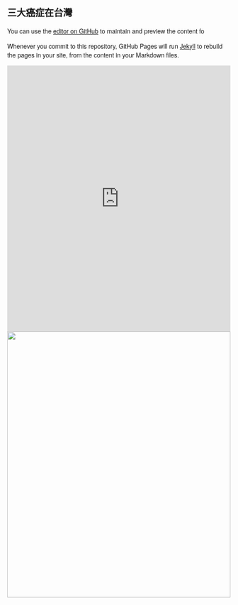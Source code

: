 ## 三大癌症在台灣

You can use the [editor on GitHub](https://github.com/s05410111/cancer/edit/master/index.md) to maintain and preview the content fo

Whenever you commit to this repository, GitHub Pages will run [Jekyll](https://jekyllrb.com/) to rebuild the pages in your site, from the content in your Markdown files.

<iframe src="https://plotdb.io/v/chart/20863" width="100%" height="600px" allowfullscreen="true" frameborder="0"></iframe>
<a href="https://plotdb.io/v/chart/20863"><img src="https://plotdb.io/v/chart/20863" width="100%" height="600px"></a>

<!DOCTYPE html><html lang="en"><head prefix="og: http://ogp.me/ns#"><meta charset="utf-8"><meta name="viewport" content="width=device-width, initial-scale=1.0, maximum-scale=1.0"><meta name="Description" content="The standard line chart. support overlapped multiple line. best for visualizing trend."><title>2000-2015台灣前三大癌症</title><meta property="og:locale" content="zh_TW"><meta property="og:image" content="https://plotdb.com/s/chart/20863.png"><meta property="og:image:type" content="image/png"><meta property="og:image:width" content="1200"><meta property="og:image:height" content="630"><meta property="og:type" content="website"><meta property="og:url" content="https://plotdb.io/v/chart/20863"><meta property="og:title" content="2000-2015台灣前三大癌症"><meta property="og:description" content="The standard line chart. support overlapped multiple line. best for visualizing trend."><meta name="twitter:card" content="summary_large_image"><meta name="twitter:site" content="@plotdb"><meta name="twitter:creator" content="plotdb"><meta name="twitter:title" content="2000-2015台灣前三大癌症"><meta name="twitter:description" content="The standard line chart. support overlapped multiple line. best for visualizing trend."><meta name="twitter:image" content="https://plotdb.com/s/chart/20863.png"><title>2000-2015台灣前三大癌症 by </title><link rel="icon" type="image/x-icon" href="/assets/img/favicon-16.png"><script type="text/javascript" src="/js/pack/view.js?50"></script><script src="/lib/d3/3.5.12/index.min.js"></script><script src="/lib/plotd3/0.1.0/index.js"></script><meta charset="utf-8"><meta name="script" content="/js/pack/render.js?50"><style type="text/css">html,body{width:100%;height:100%;margin:0}body{font-family:'Helvetica Neue',Arial,sans;}</style><style type="text/css">text {

### 大腸癌

大腸癌七種典型症狀
1.	未減肥但體重逐漸減輕
2.	裡急後重，常出現不明原因的持續便意
3.	出現輕微的缺鐵性貧血
4.	排便習慣改變
5.	糞便如鉛筆一樣細
6.	排便出血或糞便中帶有黏液
7.	經常出現腹痛或絞痛

大腸癌預防：均衡飲食
<br>預防大腸癌是一件輕而易舉的事。你只要在日常飲食和生活中作出小小改變，奉行以下的健康生活習慣，便能預防或減少患上大腸癌的風險</br>
1.	多吃全穀類、豆類、水果和蔬菜等高纖維食物
2.	減少進食紅肉和加工肉食
3.	恆常運動
4.	保持健康體重及腰圍
5.	避免飲酒
6.	避免吸煙

大腸癌治療
<br>健保自6月起已針對大腸癌第四期轉移的病患給付化學藥物「抗癌妥（irinotecan）」合併標靶藥「癌思婷（bevacizumab）」作為癌友的第一線治療</br>

### 肺癌

肺癌前兆
1.	持續性咳嗽、咳血
2.	胸悶或胸痛
3.	呼吸發喘或困難
4.	聲音嘶啞
5.	吞嚥困難
6.	頸部淋巴結腫大
7.	極度疲倦
8.	體重下降
9.	食慾不振

肺癌治療
1.	手術治療
2.	化學治療
3.	放射線治療
4.	標靶治療
5.	免疫治療
6.	多元療法

預防肺癌牢記4招
<br>從肺癌五年平均存活率來看，因肺癌導致死亡的機率是相當高的，雖然醫療科技日益進步，但治療過程中免不了因手術或化療帶來痛楚。醫學界常說：「預防勝於治療」自然有它的道理。</br>
1.	不吸菸與戒菸
2.	留意職場汙染
3.	空氣汙染環境
4.	良好生活品質

### 乳癌

乳癌前兆
1.	無痛性乳房腫塊
2.	乳頭凹陷
3.	乳頭異樣分泌物， 尤其是帶血分泌物
4.	乳房外型改變，局部凹陷或凸出
5.	乳房皮膚有橘 皮樣變化，紅腫或潰爛
6.	腫大的腋下淋巴腺

乳癌治療
1.	手術切除
2.	放射線治療 
3.	化學治療
4.	賀爾蒙療法

乳癌預防10種預防乳癌的生活方式
1.	喝綠茶或咖啡
2.	新鮮蔬果579
3.	減肥
4.	睡到自然醒
5.	每天運動流汗30分鐘
6.	跳開脂肪誘惑
7.	戒菸、戒酒、戒檳榔
8.	餵母乳
9.	保持輕鬆的情緒
10.	去做癌症篩檢


Your Pages site will use the layout and styles from the Jekyll theme you have selected in your [repository settings](https://github.com/s05410111/cancer/settings). The name of this theme is saved in the Jekyll `_config.yml` configuration file.

### Support or Contact

Having trouble with Pages? Check out our [documentation](https://help.github.com/categories/github-pages-basics/) or [contact support](https://github.com/contact) and we’ll help you sort it out.
